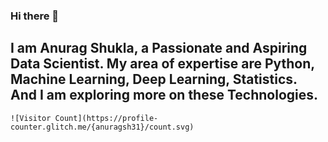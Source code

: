 ### Hi there 👋

## I am Anurag Shukla, a Passionate and Aspiring Data Scientist. My area of expertise are Python, Machine Learning, Deep Learning, Statistics. And I am exploring more on these Technologies. 

```
![Visitor Count](https://profile-counter.glitch.me/{anuragsh31}/count.svg)
```

<!--
**anuragsh31/anuragsh31** is a ✨ _special_ ✨ repository because its `README.md` (this file) appears on your GitHub profile.

Here are some ideas to get you started:

- 🔭 I’m currently working on ...
- 🌱 I’m currently learning ...
- 👯 I’m looking to collaborate on ...
- 🤔 I’m looking for help with ...
- 💬 Ask me about ...
- 📫 How to reach me: ...
- 😄 Pronouns: ...
- ⚡ Fun fact: ...
-->
